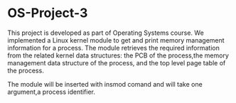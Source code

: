 # OS-Project-3
This project is developed as part of Operating Systems course.
We implemented a Linux kernel	module to	get and	print	memory	management information for	a process. The module	retrieves  the required	 information from the	related kernel data structures: the	PCB	of	the	process,the	memory management	data	structure of	the	process, and	the	top	level	page table of	the process.

The module will be inserted with insmod comand and will take one argument,a	process	identifier.
